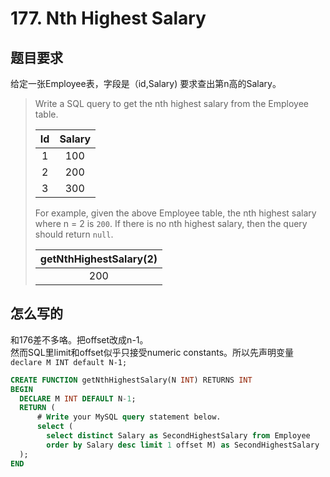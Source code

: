 # 177. Nth Highest Salary

## 题目要求

给定一张Employee表，字段是（id,Salary) 要求查出第n高的Salary。

>Write a SQL query to get the nth highest salary from the Employee table.
>
>| Id | Salary |  
>|:---:|:---:|
>| 1  | 100    |  
>| 2  | 200    |  
>| 3  | 300    |  
>
>For example, given the above Employee table, the nth highest salary where n = 2 is `200`. If there is no nth highest salary, then the query should return `null`.
>
>| getNthHighestSalary(2) |  
>|:---:|
>| 200                    |
>

## 怎么写的

和176差不多咯。把offset改成n-1。  
然而SQL里limit和offset似乎只接受numeric constants。所以先声明变量 `declare M INT default N-1;`

```SQL
CREATE FUNCTION getNthHighestSalary(N INT) RETURNS INT
BEGIN
  DECLARE M INT DEFAULT N-1;
  RETURN (
      # Write your MySQL query statement below.
      select (
        select distinct Salary as SecondHighestSalary from Employee
        order by Salary desc limit 1 offset M) as SecondHighestSalary
  );
END
```
